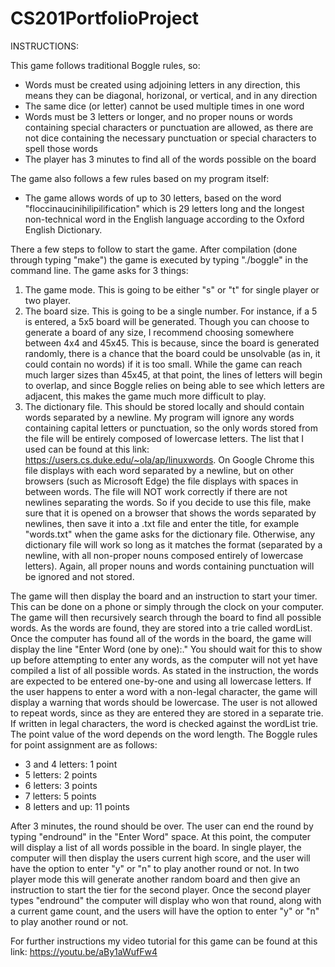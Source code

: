 # CS201PortfolioProject

INSTRUCTIONS:

This game follows traditional Boggle rules, so: 
- Words must be created using adjoining letters in any direction, this means they can be 
  diagonal, horizonal, or vertical, and in any direction
- The same dice (or letter) cannot be used multiple times in one word 
- Words must be 3 letters or longer, and no proper nouns or words containing special characters 
  or punctuation are allowed, as there are not dice containing the necessary punctuation or special
  characters to spell those words
- The player has 3 minutes to find all of the words possible on the board 
  
The game also follows a few rules based on my program itself: 
- The game allows words of up to 30 letters, based on the word "floccinaucinihilipilification" 
  which is 29 letters long and the longest non-technical word in the English language according to 
  the Oxford English Dictionary.
  
There a few steps to follow to start the game. After compilation (done through typing "make") the 
game is executed by typing "./boggle" in the command line. The game asks for 3 things: 

1. The game mode. This is going to be either "s" or "t" for single player or two player. 
2. The board size. This is going to be a single number. For instance, if a 5 is entered, a 5x5 board
    will be generated. Though you can choose to generate a board of any size, I recommend choosing 
    somewhere between 4x4 and 45x45. This is because, since the board is generated randomly, there is a 
    chance that the board could be unsolvable (as in, it could contain no words) if it is too small. While the
    game can reach much larger sizes than 45x45, at that point, the lines of letters will begin to overlap, 
    and since Boggle relies on being able to see which letters are adjacent, this makes the game much more 
    difficult to play. 
3. The dictionary file. This should be stored locally and should contain words separated by a newline.
    My program will ignore any words containing capital letters or punctuation, so the only words stored from the
    file will be entirely composed of lowercase letters. The list that I used can be found at this
    link: https://users.cs.duke.edu/~ola/ap/linuxwords. On Google Chrome this file displays with each word separated
    by a newline, but on other browsers (such as Microsoft Edge) the file displays with spaces in between words. 
    The file will NOT work correctly if there are not newlines separating the words. So if you decide to use this file, 
    make sure that it is opened on a browser that shows the words separated by newlines, then save it into a .txt 
    file and enter the title, for example "words.txt" when the game asks for the dictionary file. Otherwise, any 
    dictionary file will work so long as it matches the format (separated by a newline, with all non-proper nouns 
    composed entirely of lowercase letters). Again, all proper nouns and words containing punctuation will be ignored 
    and not stored. 

The game will then display the board and an instruction to start your timer. This can be done on a phone or simply 
through the clock on your computer. The game will then recursively search through the board to find all possible words. 
As the words are found, they are stored into a trie called wordList. Once the computer has found all of the words in 
the board, the game will display the line "Enter Word (one by one):." You should wait for this to show up before 
attempting to enter any words, as the computer will not yet have compiled a list of all possible words. As stated in 
the instruction, the words are expected to be entered one-by-one and using all lowercase letters. If the user happens 
to enter a word with a non-legal character, the game will display a warning that words should be lowercase. The user 
is not allowed to repeat words, since as they are entered they are stored in a separate trie. If written in legal 
characters, the word is checked against the wordList trie. The point value of the word depends on the word length. 
The Boggle rules for point assignment are as follows: 

- 3 and 4 letters: 1 point
- 5 letters: 2 points
- 6 letters: 3 points
- 7 letters: 5 points 
- 8 letters and up: 11 points 

After 3 minutes, the round should be over. The user can end the round by typing "endround" in the "Enter Word" space. 
At this point, the computer will display a list of all words possible in the board. In single player, the computer will then
display the users current high score, and the user will have the option to enter "y" or "n" to play another round or not. 
In two player mode this will generate another random board and then give an instruction to start the tier for the second 
player. Once the second player types "endround" the computer will display who won that round, along with a current game count, 
and the users will have the option to enter "y" or "n" to play another round or not. 

For further instructions my video tutorial for this game can be found at this link: https://youtu.be/aBy1aWufFw4


